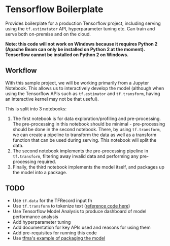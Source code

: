 # Tensorflow Boilerplate

Provides boilerplate for a production Tensorflow project, including serving using the `tf.estimatator` API, hyperparameter tuning etc. Can train and serve both on-premise and on the cloud.

**Note: this code will not work on Windows because it requires Python 2 (Apache Beam can only be installed on Python 2 at the moment). Tensorflow cannot be installed on Python 2 on Windows.**

## Workflow

With this sample project, we will be working primarily from a Jupyter Notebook. This allows us to interactively develop the model (although when using the Tensorflow APIs such as `tf.estimator` and `tf.transform`, having an interactive kernel may not be that useful).

This is split into 3 notebooks:

1. The first notebook is for data exploration/profiling and pre-processing. The pre-processing in this notebook should be minimal - pre-processing should be done in the second notebook. There, by using `tf.transform`, we can create a pipeline to transform the data as well as a transform function that can be used during serving. This notebook will split the data.
1. The second notebook implements the pre-processing pipeline in `tf.transform`, filtering away invalid data and performing any pre-processing required.
1. Finally, the third notebook implements the model itself, and packages up the model into a package.

## TODO

- Use `tf.data` for the TFRecord input fn
- Use `tf.transform` to tokenize text ([reference code here](https://github.com/tensorflow/transform/blob/master/examples/sentiment_example.py))
- Use Tensorflow Model Analysis to produce dashboard of model performance analysis 
- Add hyperparameter tuning
- Add documentation for key APIs used and reasons for using them
- Add pre-requisites for running this code
- Use [tfma's example of packaging the model](https://github.com/tensorflow/model-analysis/tree/master/examples/chicago_taxi)
